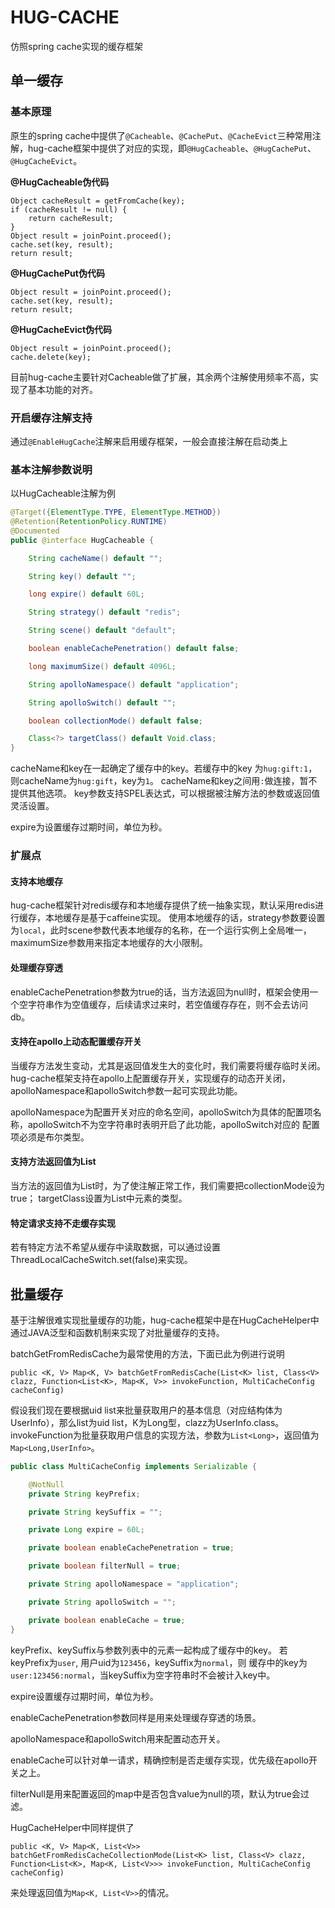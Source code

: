 # HUG-CACHE
仿照spring cache实现的缓存框架

## 单一缓存
### 基本原理
原生的spring cache中提供了`@Cacheable`、`@CachePut`、`@CacheEvict`三种常用注解，hug-cache框架中提供了对应的实现，即`@HugCacheable`、`@HugCachePut`、`@HugCacheEvict`。

**@HugCacheable伪代码**
```text
Object cacheResult = getFromCache(key);
if (cacheResult != null) {
    return cacheResult;
}
Object result = joinPoint.proceed();
cache.set(key, result);
return result;
```
**@HugCachePut伪代码**
```text
Object result = joinPoint.proceed();
cache.set(key, result);
return result;
```
**@HugCacheEvict伪代码**
```text
Object result = joinPoint.proceed();
cache.delete(key);
```
目前hug-cache主要针对Cacheable做了扩展，其余两个注解使用频率不高，实现了基本功能的对齐。
### 开启缓存注解支持
通过`@EnableHugCache`注解来启用缓存框架，一般会直接注解在启动类上
### 基本注解参数说明
以HugCacheable注解为例
```java
@Target({ElementType.TYPE, ElementType.METHOD})
@Retention(RetentionPolicy.RUNTIME)
@Documented
public @interface HugCacheable {

    String cacheName() default "";

    String key() default "";

    long expire() default 60L;

    String strategy() default "redis";

    String scene() default "default";

    boolean enableCachePenetration() default false;

    long maximumSize() default 4096L;

    String apolloNamespace() default "application";

    String apolloSwitch() default "";

    boolean collectionMode() default false;

    Class<?> targetClass() default Void.class;
}
```
cacheName和key在一起确定了缓存中的key。若缓存中的key
为`hug:gift:1`，则cacheName为`hug:gift`，key为`1`。
cacheName和key之间用`:`做连接，暂不提供其他选项。
key参数支持SPEL表达式，可以根据被注解方法的参数或返回值灵活设置。

expire为设置缓存过期时间，单位为秒。

### 扩展点
#### 支持本地缓存
hug-cache框架针对redis缓存和本地缓存提供了统一抽象实现，默认采用redis进行缓存，本地缓存是基于caffeine实现。
使用本地缓存的话，strategy参数要设置为`local`，此时scene参数代表本地缓存的名称，在一个运行实例上全局唯一，maximumSize参数用来指定本地缓存的大小限制。
#### 处理缓存穿透
enableCachePenetration参数为true的话，当方法返回为null时，框架会使用一个空字符串作为空值缓存，后续请求过来时，若空值缓存存在，则不会去访问db。
#### 支持在apollo上动态配置缓存开关
当缓存方法发生变动，尤其是返回值发生大的变化时，我们需要将缓存临时关闭。hug-cache框架支持在apollo上配置缓存开关，实现缓存的动态开关闭，
apolloNamespace和apolloSwitch参数一起可实现此功能。

apolloNamespace为配置开关对应的命名空间，apolloSwitch为具体的配置项名称，apolloSwitch不为空字符串时表明开启了此功能，apolloSwitch对应的
配置项必须是布尔类型。
#### 支持方法返回值为List
当方法的返回值为List时，为了使注解正常工作，我们需要把collectionMode设为true；
targetClass设置为List中元素的类型。
#### 特定请求支持不走缓存实现
若有特定方法不希望从缓存中读取数据，可以通过设置ThreadLocalCacheSwitch.set(false)来实现。

## 批量缓存
基于注解很难实现批量缓存的功能，hug-cache框架中是在HugCacheHelper中通过JAVA泛型和函数机制来实现了对批量缓存的支持。

batchGetFromRedisCache为最常使用的方法，下面已此为例进行说明
```text
public <K, V> Map<K, V> batchGetFromRedisCache(List<K> list, Class<V> clazz, Function<List<K>, Map<K, V>> invokeFunction, MultiCacheConfig cacheConfig)
```
假设我们现在要根据uid list来批量获取用户的基本信息（对应结构体为UserInfo），那么list为uid list，K为Long型，clazz为UserInfo.class。
invokeFunction为批量获取用户信息的实现方法，参数为`List<Long>`，返回值为`Map<Long,UserInfo>`。
```java
public class MultiCacheConfig implements Serializable {

    @NotNull
    private String keyPrefix;

    private String keySuffix = "";

    private Long expire = 60L;

    private boolean enableCachePenetration = true;

    private boolean filterNull = true;

    private String apolloNamespace = "application";

    private String apolloSwitch = "";

    private boolean enableCache = true;
}
```
keyPrefix、keySuffix与参数列表中的元素一起构成了缓存中的key。
若keyPrefix为`user`, 用户uid为`123456`，keySuffix为`normal`，则
缓存中的key为`user:123456:normal`，当keySuffix为空字符串时不会被计入key中。

expire设置缓存过期时间，单位为秒。

enableCachePenetration参数同样是用来处理缓存穿透的场景。

apolloNamespace和apolloSwitch用来配置动态开关。

enableCache可以针对单一请求，精确控制是否走缓存实现，优先级在apollo开关之上。

filterNull是用来配置返回的map中是否包含value为null的项，默认为true会过滤。

HugCacheHelper中同样提供了
```text
public <K, V> Map<K, List<V>> batchGetFromRedisCacheCollectionMode(List<K> list, Class<V> clazz, Function<List<K>, Map<K, List<V>>> invokeFunction, MultiCacheConfig cacheConfig)
```
来处理返回值为`Map<K, List<V>>`的情况。







